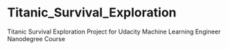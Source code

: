 # Titanic_Survival_Exploration
Titanic Survival Exploration Project for Udacity Machine Learning Engineer Nanodegree Course
